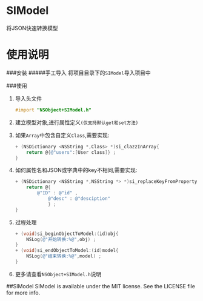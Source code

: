 # SIModel
将JSON快速转换模型

使用说明
====
###安装
#####手工导入
将项目目录下的`SIModel`导入项目中

###使用
1. 导入头文件

	```objective-c
	#import "NSObject+SIModel.h"
	```
	
2. 建立模型对象,进行属性定义`(仅支持默认get和set方法)`
3. 如果`Array`中包含自定义`Class`,需要实现:

	```objective-c
	+ (NSDictionary <NSString *,Class> *)si_clazzInArray{
    	return @{@"users":[User class]} ;
	}
	```
	
4. 如何属性名和JSON或字典中的key不相同,需要实现:

	```objective-c
	+ (NSDictionary <NSString *,NSString *> *)si_replaceKeyFromPropertyName{
    	return @{
          	@"ID" : @"id" ,
             	@"desc" : @"desciption"
             	} ;
	}
	```
		
5. 过程处理

	```objective-c
	+ (void)si_beginObjectToModel:(id)obj{
    	NSLog(@"开始转换:%@",obj) ;
	}
	+ (void)si_endObjectToModel:(id)model{
   	 	NSLog(@"结束转换:%@",model) ;
	}
	```
		
6. 更多请查看`NSObject+SIModel.h`说明

##SIModel
SIModel is available under the MIT license. See the LICENSE file for more info.